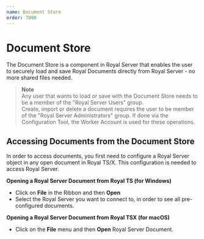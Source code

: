 ```yaml
---
name: Document Store
order: 7000
---
```


# Document Store

The Document Store is a component in Royal Server that enables the user to securely load and save Royal Documents directly from Royal Server - no more shared files needed.

> **Note**  
> Any user that wants to load or save with the Document Store needs to be a member of the "Royal Server Users" group.  
> Create, import or delete a document requires the user to be member of the "Royal Server Administrators" group. If done via the Configuration Tool, the Worker Account is used for these operations.

## Accessing Documents from the Document Store

In order to access documents, you first need to configure a Royal Server object in any open document in Royal TS/X. This configuration is needed to access Royal Server.

**Opening a Royal Server Document from Royal TS (for Windows)**

- Click on **File** in the Ribbon and then **Open**
- Select the Royal Server you want to connect to, in order to see all pre-configured documents.

**Opening a Royal Server Document from Royal TSX (for macOS)**

- Click on the **File** menu and then **Open** Royal Server Document.
